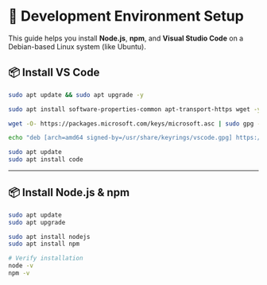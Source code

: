 # 🧰 Development Environment Setup

This guide helps you install **Node.js**, **npm**, and **Visual Studio Code** on a Debian-based Linux system (like Ubuntu).

## 📦 Install VS Code

```bash
sudo apt update && sudo apt upgrade -y

sudo apt install software-properties-common apt-transport-https wget -y

wget -O- https://packages.microsoft.com/keys/microsoft.asc | sudo gpg --dearmor | sudo tee /usr/share/keyrings/vscode.gpg

echo "deb [arch=amd64 signed-by=/usr/share/keyrings/vscode.gpg] https://packages.microsoft.com/repos/vscode stable main" | sudo tee /etc/apt/sources.list.d/vscode.list

sudo apt update
sudo apt install code 
```


---

## 📦 Install Node.js & npm

```bash
sudo apt update
sudo apt upgrade

sudo apt install nodejs
sudo apt install npm

# Verify installation
node -v
npm -v
```
